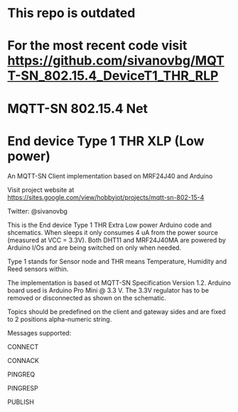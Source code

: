 # This repo is outdated
# For the most recent code visit https://github.com/sivanovbg/MQTT-SN_802.15.4_DeviceT1_THR_RLP
# MQTT-SN 802.15.4 Net
# End device Type 1 THR XLP (Low power)

An MQTT-SN Client implementation based on MRF24J40 and Arduino

Visit project website at https://sites.google.com/view/hobbyiot/projects/mqtt-sn-802-15-4

Twitter: @sivanovbg

This is the End device Type 1 THR Extra Low power Arduino code and shcematics. When sleeps it only consumes 4 uA from the power source (measured at VCC = 3.3V). Both DHT11 and MRF24J40MA are powered by Arduino I/Os and are being switched on only when needed.

Type 1 stands for Sensor node and THR means Temperature, Humidity and Reed sensors within.

The implementation is based ot MQTT-SN Specification Version 1.2. Arduino board used is Arduino Pro Mini @ 3.3 V. The 3.3V regulator has to be removed or disconnected as shown on the schematic.

Topics should be predefined on the client and gateway sides and are fixed to 2 positions alpha-numeric string.

Messages supported:

CONNECT

CONNACK

PINGREQ

PINGRESP

PUBLISH
